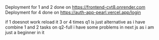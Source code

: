 Deployment for 1 and 2 done on https://frontend-cvt8.onrender.com
Deployment for 4 done on https://auth-app-pearl.vercel.app/login


if 1 doesnot work reload it 3 or 4 times 
q1 is just alternative as i have combine 1 and 2 tasks on q2-full
i have some problems in next js as  i am just a beginner in it 